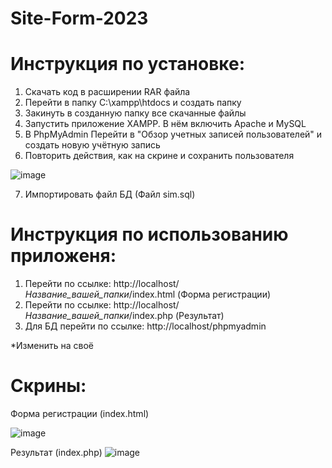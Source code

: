 # Site-Form-2023
# Инструкция по установке:
1. Скачать код в расширении RAR файла
2. Перейти в папку C:\xampp\htdocs и создать папку
3. Закинуть в созданную папку все скачанные файлы
4. Запустить приложение XAMPP. В нём включить Apache и MySQL
5. В PhpMyAdmin Перейти в "Обзор учетных записей пользователей" и создать новую учётную запись 
6. Повторить действия, как на скрине и сохранить пользователя

![image](https://user-images.githubusercontent.com/86181396/226816790-805cb7b6-4656-429c-abab-b4022d061466.png)

7. Импортировать файл БД (Файл sim.sql)

# Инструкция по использованию приложеня:
1. Перейти по ссылке: http://localhost/*Название_вашей_папки*/index.html (Форма регистрации)
2. Перейти по ссылке: http://localhost/*Название_вашей_папки*/index.php (Результат)
3. Для БД перейти по ссылке: http://localhost/phpmyadmin

*Изменить на своё

# Скрины:
Форма регистрации (index.html)

![image](https://user-images.githubusercontent.com/86181396/226812752-9bd8ccf2-5124-4450-a573-08e09cafe434.png)

Результат (index.php)
![image](https://user-images.githubusercontent.com/86181396/226812809-6c7a08f4-076a-49e9-ad71-500fce537f42.png)

